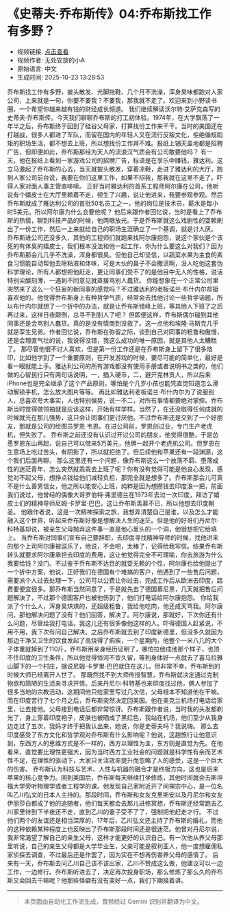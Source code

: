 # 《史蒂夫·乔布斯传》04:乔布斯找工作有多野？

- 视频链接: [点击查看](https://www.bilibili.com/video/BV15dH3zcEis)
- 视频作者: 无处安放的小A
- 原始语言: 中文
- 生成时间: 2025-10-23 13:28:53

乔布斯找工作有多野，披头散发、光脚拖鞋、几个月不洗澡，浑身臭味都跑对人家公司，上来就是一句，你要不要我？不要我，那我就不走了。欢迎来到小野读书圈，一个希望你越来越有钱的财经成长频道。
我们继续解读沃尔特·艾萨克森写的史蒂夫·乔布斯传。今天我们聊聊乔布斯的打工初体验。1974年，在大学飘荡了一年半之后，乔布斯终于回到了硅谷父母家，打算找份工作来干干。当时的美国还在打越战，很多人都进了军队，而留在国内的年轻人又在流行反叛文化，拒绝循规蹈矩的职场生活，都不想去上班，所以想找份工作并不难。报纸上铺天盖地都是招聘广告，但即便如此，乔布斯那经为天人的流浪汉气质会有公司敢要他吗？
有一天，他在报纸上看到一家游戏公司的招聘广告，标语是在享乐中赚钱，雅达利。这立马激起了乔布斯的心去，当天就披头散发，穿着凉鞋，走进了雅达利的大厅，跑到人家公司前台说，我要在你们这里工作，如果不招我，那我就在这里不走了。吓得人家对面人事主管直哆嗦。
正好当时雅达利的首系工程师阿尔康在公司，他听说有个嬉皮士在大厅里赖着不走，顿生了兴趣，说让他进来，我要参观参观。然后乔布斯就成了雅达利公司的首批50名员工之一，他的岗位是技术员，薪水是每小时5美元。所以阿尔康为什么会要他呢？
他后来跟作者回忆说，当时是看上了乔布斯的热情，聊到科技产品的时候，他两眼放光。于是乔布斯就这么戏剧性的耍赖刷出了一份工作，然后一上来就给自己的职场生涯确立了一个基调，就是讨人厌。
乔布斯进公司还没多久，其他的工程师们就跑来找阿尔康抱怨，说这个家伙是个该死的有体臭的嬉皮士，我们根本没法和他一起工作，你为什么要这么对我们？因为乔布斯那会儿几乎不洗澡，浑身都很臭。但他自己却坚信，以蔬菜水果为主食的素食习惯能自动帮他去除粘液和体味，可是大伙的鼻子不会撒谎啊，没人吃他这套伪科学理论，所有人都想把他赶走，更让同事们受不了的是他目中无人的性格，说话特别尖酸刻薄，一遇到不同意见就直接骂别人蠢货。
你能想象在一个正常公司里突然来了这么一个狂妄的新同事的感觉吗？不过雅达利的老板诺兰·布什内尔却挺喜欢他的。他觉得乔布斯身上有种哲学气质，经常会去找他讨论一些哲学话题，所以布什内尔就想了一个折中的办法，就是让乔布斯错峰上班，等其他人下班了之后再过来，这样日夜颠倒，总寻不到别人了吧？
但即便这样，乔布斯偶尔碰到其他同事还是会骂别人蠢货。真的是没有情商到没救了。这一点他和埃隆·马斯克几乎就是孪生兄弟。作者回忆说，乔布斯在弥留之际，谈到自己对同事的粗鲁和傲慢，还是会理直气壮的说，我说得没错，我这么成功的唯一原因，就是其他人太糟糕了。
那尽管他很不讨人喜欢，但是第一份工作还是在乔布斯身上留下了很多烙印，比如他学到了一个重要原则，在开发游戏的时候，要尽可能的简单化，最好是看一眼就能上手。雅达利公司的所有游戏都没有使用手册或者说明书之类的，他们做的心智民行只有两句话说明，一，插入硬币，二，避开克林贡人，所以后来iPhone也是完全继承了这个产品原则，哪怕是个几岁小孩也能凭直觉知道怎么滑动解锁手机，怎么放大图片等等。
再比如雅达利老板诺兰·布什内尔为了说服别人，总喜欢夸大事实，人也特别强势，说一不二，对所有事情都要绝对掌控。乔布斯当时觉得做领袖就是应该这样，开始有样学样。当然了，在还没取得任何成就的时候就光在那儿强势，这只会让同事们更讨厌他。不过乔布斯还是交到了一个好朋友，那就是公司的绘图员罗恩·韦恩。在进公司前，罗恩创过业，专门生产老虎机，但失败了。
乔布斯之前还没有认识过开过公司的朋友，他觉得很酷，于是怂恿罗恩东山再起，说自己可以借来5万美元，他俩一起开个老虎机公司。但罗恩在生意场上吃过苦头，有阴影了，所以就拒绝了。但后续他和苹果还有一段渊源，这个我们后面再聊。
那么这里还有一个问题，像乔布斯这么一个放荡不羁、堕落成性的迷茫青年，怎么突然就乖乖去上班了呢？你有没有觉得可能是他良心发现，感觉对不起父母，想挣点钱给他们减轻负担，那完全就是想多了。乔布斯那会儿可真不是什么善男信女，他之所以能安心上班，纯粹是因为想攒钱去印度浪一把，前面我们说过，他曾经的偶像大哥罗伯特·弗里德兰在1973年去过一次印度，拜访了嬉皮士们的精神导师尼姆·卡罗里·巴巴，这让乔布斯羡慕不已，所以他想去印度朝圣。
他跟作者说，这是一次精神探索之旅，我想弄清楚自己是谁，以及怎么才能融入这个世界，听起来乔布斯好像是想解决人生的迷茫。但是他的好哥们丹尼尔·科特基却说，被亲生父母抛弃这件事一直是他心里头的一个洞，他很想把它给填上。
当乔布斯对同事们宣布自己要辞职，去印度寻找精神导师的时候，找他进来的那个上司阿尔康被逗乐了，他说，不会吧，太棒了，记得给我写信。结果乔布斯转头就要求阿尔康承担去印度的费用，这让他觉得完全不可理喻，你去旅游为什么我要给钱？没门。不过鉴于乔布斯不达目的就耍无赖的个性，阿尔康也给他提出了一个折中方案，他说，正好我们在德国有个难搞的客户，他遇到了一些售后问题，需要派个人过去处理一下，公司可以公费让你过去，完成工作后从欧洲去印度，路费要便宜很多。那乔布斯当然同意了，于是就先去了德国慕尼黑，几天就把售后问题解决了，不过那个德国客户也被他伤到了，他们打电话给阿尔康抱怨。
你给我派了个什么人，浑身臭烘烘的，还超级粗鲁，我给他吃肉，他还成天骂我。阿尔康问，那他解决问题了没有？他们回答，解决了。阿尔康说，那就好，下次你还有什么问题，尽管给我打电话，我这儿还有很多像他这样的人。吓得德国人赶紧说，不用不用，我下次有问自己解决。之后乔布斯就去到了印度新德里，但没多久就因为那边干净又卫生的饮食发起了高烧得了痢疾，一个星期内，他整个一米八几的大个子体重就掉到了110斤，乔布斯用亲身经历证明了，哪怕拉他成他那个样子，也顶不住印度的卫生条件，所以他觉得恒河不宜久留，等到身体好一点就去了喜马拉雅山脚下的一个村庄，据说尼姆·卡罗里·巴巴就住在这儿，但非常不幸，乔布斯到的时候大师已经离开人世了。
那既然找不到大师传授智慧，乔布斯就决定通过克制物欲和简陋的生活来寻求开悟。后来丹尼尔·科特基也来印度找过他，俩人参加了很多当地的宗教活动，这期间他只给家里写过几次信，父母根本不知道他在干嘛。
而在印度苦行了七个月之后，乔布斯突然决定回美国。他在奥克兰机场打电话给家里，让去接他。父母接到电话后都非常惊讶。乔布斯跟作者说，当时我的头发都剃光了，身上穿着印度袍子，皮肤也被晒成了黑红色，我站在机场，他们至少从我身边走过了五次，我妈才终于把我认出来，她说，你是史蒂夫吗？我说嗨。
那么去印度感受了东方文化和哲学观对乔布斯有什么影响呢？他说，这趟旅行让他意识到，东西方人的思维方式是不一样的，西方以理性为主，东方则是直觉为先。在他看来，直觉要比理性更强大，因为当时西方工业社会的问题就是科学性有余而艺术性不足，在理性的驱动下，大家只关注效率提升而忽略了人的感受，这是一个巨大的伤害。
乔布斯认为科技与艺术、人性与机器的融合才是终极方向，这也是后来苹果的核心竞争力。回到美国后，乔布斯每天继续打坐修炼，其他时间就会去斯坦福大学旁听物理学或者工程学的课。他发现自己家附近开了间禅宗中心，是一位名叫乙川弘文的日本人主持的。那段时间，乔布斯和女友克里斯安以及丹尼尔和女友伊丽莎白都成了他的追随者，他们每天都会去那儿进修冥想，乔布斯还经常跑去乙川家里待到下半夜还不走，直到乙川的妻子受不了了，强制把他赶走才行。
不过他们两个的友谊还是相当深厚的，17年后，乙川弘文还主持了乔布斯的婚礼，而他的这种依赖某种程度上也反映出了乔布斯那段时间还是很迷茫。他曾对丹尼尔说，我非常渴望了解自己的亲生父母，这样才能更好的认识自己。有一次他从养父母那里听说，自己的亲生父母都是大学毕业生，父亲可能是叙利亚人，他一度想雇佣私家侦探去调查，不过最后还是作罢了，因为实在不想再伤害养父母的感情了。
后来有一天，乔布斯去问乙川自己该不该出家，乙川不赞成这么做，他建议可以一边工作，一边修行。乔布斯听进去了，决定再次投身职场，那么修炼了那么久的乔布斯又会回去干嘛呢？他那些怪癖有没有变好一点，我们下期接着讲。

---

> 本页面由自动化工作流生成，音频经过 Gemini 识别并翻译为中文。
